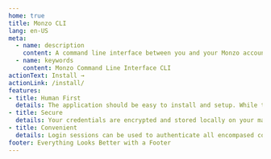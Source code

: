 ```yaml
---
home: true
title: Monzo CLI
lang: en-US
meta:
  - name: description
    content: A command line interface between you and your Monzo account.
  - name: keywords
    content: Monzo Command Line Interface CLI
actionText: Install →
actionLink: /install/
features:
- title: Human First
  details: The application should be easy to install and setup. While the commands and outputs should to be intuative and even pretty at times.
- title: Secure
  details: Your credentials are encrypted and stored locally on your machine with the password of your choosing.
- title: Convenient
  details: Login sessions can be used to authenticate all encompased commands.
footer: Everything Looks Better with a Footer
---
```

